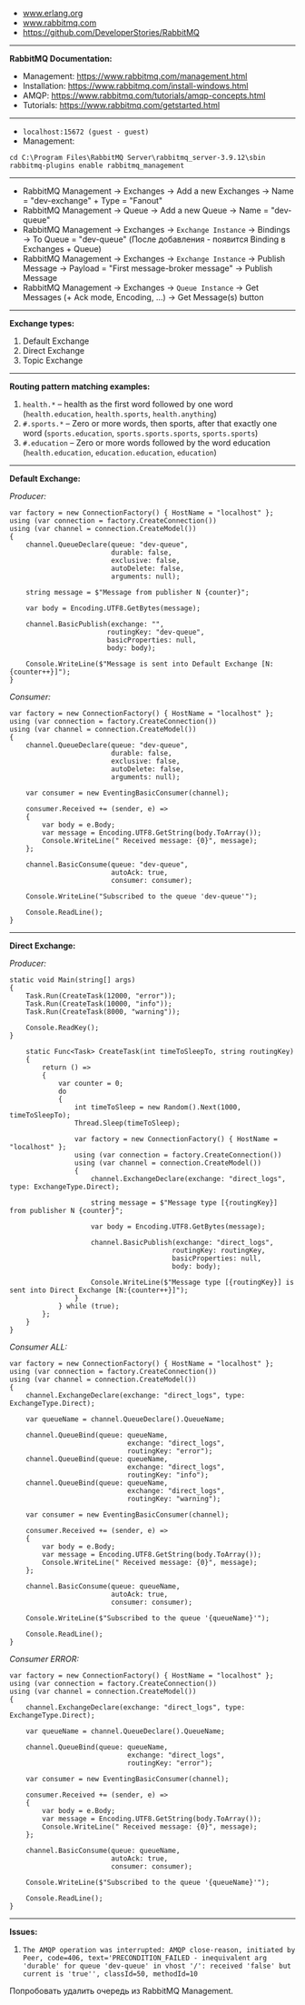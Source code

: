 - www.erlang.org
- www.rabbitmq.com
- https://github.com/DeveloperStories/RabbitMQ
------------------------------
**RabbitMQ Documentation:**
- Management: https://www.rabbitmq.com/management.html
- Installation: https://www.rabbitmq.com/install-windows.html
- AMQP: https://www.rabbitmq.com/tutorials/amqp-concepts.html
- Tutorials: https://www.rabbitmq.com/getstarted.html
------------------------------
- ```localhost:15672 (guest - guest)```
- Management:
```
cd C:\Program Files\RabbitMQ Server\rabbitmq_server-3.9.12\sbin
rabbitmq-plugins enable rabbitmq_management
```
------------------------------
- RabbitMQ Management -> Exchanges -> Add a new Exchanges -> Name = "dev-exchange" + Type = "Fanout"
- RabbitMQ Management -> Queue -> Add a new Queue -> Name = "dev-queue"
- RabbitMQ Management -> Exchanges -> ```Exchange Instance``` -> Bindings -> To Queue = "dev-queue" (После добавления - появится Binding в Exchanges + Queue)
- RabbitMQ Management -> Exchanges -> ```Exchange Instance``` -> Publish Message -> Payload = "First message-broker message" -> Publish Message
- RabbitMQ Management -> Exchanges -> ```Queue Instance``` -> Get Messages (+ Ack mode, Encoding, ...) -> Get Message(s) button
------------------------------
**Exchange types:**
1) Default Exchange
2) Direct Exchange
3) Topic Exchange

------------------------------
**Routing pattern matching examples:**
1) ```health.*``` – health as the first word followed by one word (```health.education```, ```health.sports```, ```health.anything```)
2) ```#.sports.*``` – Zero or more words, then sports, after that exactly one word (```sports.education```, ```sports.sports.sports```, ```sports.sports```)
3) ```#.education``` – Zero or more words followed by the word education (```health.education```, ```education.education```, ```education```)
------------------------------
**Default Exchange:**

*Producer:*
```
var factory = new ConnectionFactory() { HostName = "localhost" };
using (var connection = factory.CreateConnection())
using (var channel = connection.CreateModel())
{
    channel.QueueDeclare(queue: "dev-queue",
                         durable: false,
                         exclusive: false,
                         autoDelete: false,
                         arguments: null);

    string message = $"Message from publisher N {counter}";

    var body = Encoding.UTF8.GetBytes(message);

    channel.BasicPublish(exchange: "",
                        routingKey: "dev-queue",
                        basicProperties: null,
                        body: body);

    Console.WriteLine($"Message is sent into Default Exchange [N:{counter++}]");
}
```

*Consumer:*
```
var factory = new ConnectionFactory() { HostName = "localhost" };
using (var connection = factory.CreateConnection())
using (var channel = connection.CreateModel())
{
    channel.QueueDeclare(queue: "dev-queue",
                         durable: false,
                         exclusive: false,
                         autoDelete: false,
                         arguments: null);

    var consumer = new EventingBasicConsumer(channel);

    consumer.Received += (sender, e) =>
    {
        var body = e.Body;
        var message = Encoding.UTF8.GetString(body.ToArray());
        Console.WriteLine(" Received message: {0}", message);
    };

    channel.BasicConsume(queue: "dev-queue",
                         autoAck: true,
                         consumer: consumer);

    Console.WriteLine("Subscribed to the queue 'dev-queue'");

    Console.ReadLine();
}
```
------------------------------
**Direct Exchange:**

*Producer:*
```
static void Main(string[] args)
{
    Task.Run(CreateTask(12000, "error"));
    Task.Run(CreateTask(10000, "info"));
    Task.Run(CreateTask(8000, "warning"));

    Console.ReadKey();
}

    static Func<Task> CreateTask(int timeToSleepTo, string routingKey)
    {
        return () =>
        {
            var counter = 0;
            do
            {
                int timeToSleep = new Random().Next(1000, timeToSleepTo);
                Thread.Sleep(timeToSleep);

                var factory = new ConnectionFactory() { HostName = "localhost" };
                using (var connection = factory.CreateConnection())
                using (var channel = connection.CreateModel())
                {
                    channel.ExchangeDeclare(exchange: "direct_logs", type: ExchangeType.Direct);

                    string message = $"Message type [{routingKey}] from publisher N {counter}";

                    var body = Encoding.UTF8.GetBytes(message);

                    channel.BasicPublish(exchange: "direct_logs",
                                        routingKey: routingKey,
                                        basicProperties: null,
                                        body: body);

                    Console.WriteLine($"Message type [{routingKey}] is sent into Direct Exchange [N:{counter++}]");
                }
            } while (true);
        };
    }
}
```

*Consumer ALL:*
```
var factory = new ConnectionFactory() { HostName = "localhost" };
using (var connection = factory.CreateConnection())
using (var channel = connection.CreateModel())
{
    channel.ExchangeDeclare(exchange: "direct_logs", type: ExchangeType.Direct);

    var queueName = channel.QueueDeclare().QueueName;

    channel.QueueBind(queue: queueName,
                             exchange: "direct_logs",
                             routingKey: "error");
    channel.QueueBind(queue: queueName,
                             exchange: "direct_logs",
                             routingKey: "info");
    channel.QueueBind(queue: queueName,
                             exchange: "direct_logs",
                             routingKey: "warning");

    var consumer = new EventingBasicConsumer(channel);

    consumer.Received += (sender, e) =>
    {
        var body = e.Body;
        var message = Encoding.UTF8.GetString(body.ToArray());
        Console.WriteLine(" Received message: {0}", message);
    };

    channel.BasicConsume(queue: queueName,
                         autoAck: true,
                         consumer: consumer);

    Console.WriteLine($"Subscribed to the queue '{queueName}'");

    Console.ReadLine();
}
```

*Consumer ERROR:*
```
var factory = new ConnectionFactory() { HostName = "localhost" };
using (var connection = factory.CreateConnection())
using (var channel = connection.CreateModel())
{
    channel.ExchangeDeclare(exchange: "direct_logs", type: ExchangeType.Direct);

    var queueName = channel.QueueDeclare().QueueName;

    channel.QueueBind(queue: queueName,
                             exchange: "direct_logs",
                             routingKey: "error");

    var consumer = new EventingBasicConsumer(channel);

    consumer.Received += (sender, e) =>
    {
        var body = e.Body;
        var message = Encoding.UTF8.GetString(body.ToArray());
        Console.WriteLine(" Received message: {0}", message);
    };

    channel.BasicConsume(queue: queueName,
                         autoAck: true,
                         consumer: consumer);

    Console.WriteLine($"Subscribed to the queue '{queueName}'");

    Console.ReadLine();
}
```
------------------------------
**Issues:**
1. ```The AMQP operation was interrupted: AMQP close-reason, initiated by Peer, code=406, text='PRECONDITION_FAILED - inequivalent arg 'durable' for queue 'dev-queue' in vhost '/': received 'false' but current is 'true'', classId=50, methodId=10```

Попробовать удалить очередь из RabbitMQ Management.
